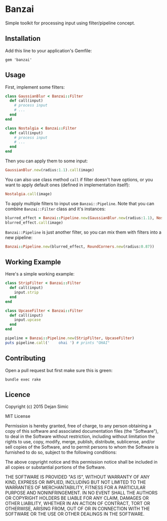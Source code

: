 Banzai
======

Simple toolkit for processing input using filter/pipeline concept.

## Installation

Add this line to your application's Gemfile:

    gem 'banzai'

## Usage

First, implement some filters:

```ruby
class GaussianBlur < Banzai::Filter
  def call(input)
    # process input
    # ...
  end
end 

class Nostalgia < Banzai::Filter
  def call(input)
    # process input
    # ...
  end
end
```

Then you can apply them to some input:

```ruby
GaussianBlur.new(radius:1.1).call(image)
```

You can also use class method `call` if filter doesn't have options, or you
want to apply default ones (defined in implementation itself):

```ruby
Nostalgia.call(image)
```

To apply multiple filters to input use `Banzai::Pipeline`. Note that you can
combine `Banzai::Filter` class and it's instances:

```ruby
blurred_effect = Banzai::Pipeline.new(GaussianBlur.new(radius:1.1), Nostalgia)
blurred_effect.call(image)
```

`Banzai::Pipeline` is just another filter, so you can mix them with filters
into a new pipeline:

```ruby
Banzai::Pipeline.new(blurred_effect, RoundCorners.new(radius:0.87))
```

## Working Example

Here's a simple working example:

```ruby
class StripFilter < Banzai::Filter
  def call(input)
    input.strip
  end
end

class UpcaseFilter < Banzai::Filter
  def call(input)
    input.upcase
  end
end

pipeline = Banzai::Pipeline.new(StripFilter, UpcaseFilter)
puts pipeline.call('    ohai ') # prints "OHAI"
```

## Contributing

Open a pull request but first make sure this is green:

    bundle exec rake


## Licence

Copyright (c) 2015 Dejan Simic

MIT License

Permission is hereby granted, free of charge, to any person obtaining
a copy of this software and associated documentation files (the
"Software"), to deal in the Software without restriction, including
without limitation the rights to use, copy, modify, merge, publish,
distribute, sublicense, and/or sell copies of the Software, and to
permit persons to whom the Software is furnished to do so, subject to
the following conditions:

The above copyright notice and this permission notice shall be
included in all copies or substantial portions of the Software.

THE SOFTWARE IS PROVIDED "AS IS", WITHOUT WARRANTY OF ANY KIND,
EXPRESS OR IMPLIED, INCLUDING BUT NOT LIMITED TO THE WARRANTIES OF
MERCHANTABILITY, FITNESS FOR A PARTICULAR PURPOSE AND
NONINFRINGEMENT. IN NO EVENT SHALL THE AUTHORS OR COPYRIGHT HOLDERS BE
LIABLE FOR ANY CLAIM, DAMAGES OR OTHER LIABILITY, WHETHER IN AN ACTION
OF CONTRACT, TORT OR OTHERWISE, ARISING FROM, OUT OF OR IN CONNECTION
WITH THE SOFTWARE OR THE USE OR OTHER DEALINGS IN THE SOFTWARE.
